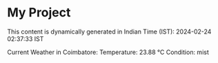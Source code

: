 # My Project

This content is dynamically generated in Indian Time (IST): 2024-02-24 02:37:33 IST


Current Weather in Coimbatore:
Temperature: 23.88 °C
Condition: mist
